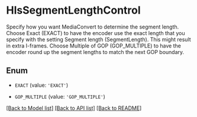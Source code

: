 # HlsSegmentLengthControl

Specify how you want MediaConvert to determine the segment length. Choose Exact (EXACT) to have the encoder use the exact length that you specify with the setting Segment length (SegmentLength). This might result in extra I-frames. Choose Multiple of GOP (GOP_MULTIPLE) to have the encoder round up the segment lengths to match the next GOP boundary.

## Enum

* `EXACT` (value: `'EXACT'`)

* `GOP_MULTIPLE` (value: `'GOP_MULTIPLE'`)

[[Back to Model list]](../README.md#documentation-for-models) [[Back to API list]](../README.md#documentation-for-api-endpoints) [[Back to README]](../README.md)



